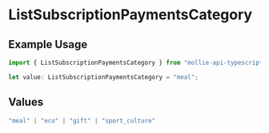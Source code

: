 # ListSubscriptionPaymentsCategory

## Example Usage

```typescript
import { ListSubscriptionPaymentsCategory } from "mollie-api-typescript/models/operations";

let value: ListSubscriptionPaymentsCategory = "meal";
```

## Values

```typescript
"meal" | "eco" | "gift" | "sport_culture"
```